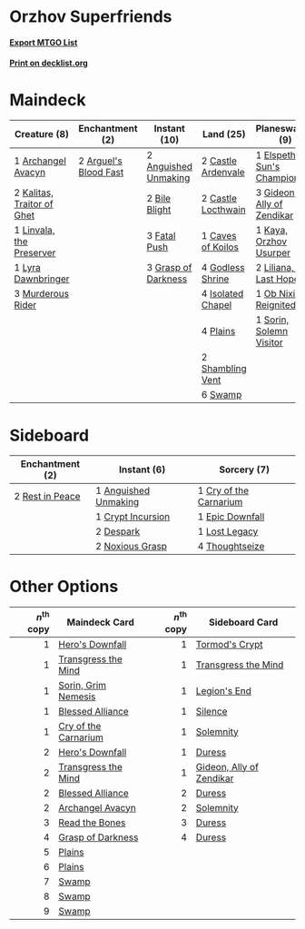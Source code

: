# Orzhov Superfriends

#### [Export MTGO List](../collection/Orzhov%20Superfriends/Orzhov%20Superfriends.txt)
#### [Print on decklist.org](http://decklist.org/?deckmain=2%09Anguished%20Unmaking%0A1%09Archangel%20Avacyn%0A2%09Arguel's%20Blood%20Fast%0A2%09Bile%20Blight%0A2%09Castle%20Ardenvale%0A2%09Castle%20Locthwain%0A1%09Caves%20of%20Koilos%0A1%09Elspeth,%20Sun's%20Champion%0A3%09Fatal%20Push%0A3%09Gideon,%20Ally%20of%20Zendikar%0A4%09Godless%20Shrine%0A3%09Grasp%20of%20Darkness%0A4%09Isolated%20Chapel%0A2%09Kalitas,%20Traitor%20of%20Ghet%0A4%09Kaya's%20Wrath%0A1%09Kaya,%20Orzhov%20Usurper%0A2%09Liliana,%20the%20Last%20Hope%0A1%09Linvala,%20the%20Preserver%0A1%09Lyra%20Dawnbringer%0A3%09Murderous%20Rider%0A1%09Ob%20Nixilis%20Reignited%0A4%09Plains%0A2%09Read%20the%20Bones%0A2%09Shambling%20Vent%0A1%09Sorin,%20Solemn%20Visitor%0A6%09Swamp&deckside=1%09Anguished%20Unmaking%0A1%09Cry%20of%20the%20Carnarium%0A1%09Crypt%20Incursion%0A2%09Despark%0A1%09Epic%20Downfall%0A1%09Lost%20Legacy%0A2%09Noxious%20Grasp%0A2%09Rest%20in%20Peace%0A4%09Thoughtseize)
# Maindeck

|                                            Creature (8)                                             |                                        Enchantment (2)                                         |                                         Instant (10)                                          |                                          Land (25)                                          |                                          Planeswalker (9)                                           |                                        Sorcery (6)                                        |
|-----------------------------------------------------------------------------------------------------|------------------------------------------------------------------------------------------------|-----------------------------------------------------------------------------------------------|---------------------------------------------------------------------------------------------|-----------------------------------------------------------------------------------------------------|-------------------------------------------------------------------------------------------|
|1 [Archangel Avacyn](http://gatherer.wizards.com/Pages/Card/Details.aspx?multiverseid=409741)        |2 [Arguel's Blood Fast](http://gatherer.wizards.com/Pages/Card/Details.aspx?multiverseid=439316)|2 [Anguished Unmaking](http://gatherer.wizards.com/Pages/Card/Details.aspx?multiverseid=410006)|2 [Castle Ardenvale](http://gatherer.wizards.com/Pages/Card/Details.aspx?multiverseid=473200)|1 [Elspeth, Sun's Champion](http://gatherer.wizards.com/Pages/Card/Details.aspx?multiverseid=394361) |4 [Kaya's Wrath](http://gatherer.wizards.com/Pages/Card/Details.aspx?multiverseid=457331)  |
|2 [Kalitas, Traitor of Ghet](http://gatherer.wizards.com/Pages/Card/Details.aspx?multiverseid=407596)|                                                                                                |2 [Bile Blight](http://gatherer.wizards.com/Pages/Card/Details.aspx?multiverseid=378433)       |2 [Castle Locthwain](http://gatherer.wizards.com/Pages/Card/Details.aspx?multiverseid=473203)|3 [Gideon, Ally of Zendikar](http://gatherer.wizards.com/Pages/Card/Details.aspx?multiverseid=401897)|2 [Read the Bones](http://gatherer.wizards.com/Pages/Card/Details.aspx?multiverseid=389649)|
|1 [Linvala, the Preserver](http://gatherer.wizards.com/Pages/Card/Details.aspx?multiverseid=407535)  |                                                                                                |3 [Fatal Push](http://gatherer.wizards.com/Pages/Card/Details.aspx?multiverseid=423724)        |1 [Caves of Koilos](http://gatherer.wizards.com/Pages/Card/Details.aspx?multiverseid=129497) |1 [Kaya, Orzhov Usurper](http://gatherer.wizards.com/Pages/Card/Details.aspx?multiverseid=460129)    |                                                                                           |
|1 [Lyra Dawnbringer](http://gatherer.wizards.com/Pages/Card/Details.aspx?multiverseid=442914)        |                                                                                                |3 [Grasp of Darkness](http://gatherer.wizards.com/Pages/Card/Details.aspx?multiverseid=407595) |4 [Godless Shrine](http://gatherer.wizards.com/Pages/Card/Details.aspx?multiverseid=405099)  |2 [Liliana, the Last Hope](http://gatherer.wizards.com/Pages/Card/Details.aspx?multiverseid=414388)  |                                                                                           |
|3 [Murderous Rider](http://gatherer.wizards.com/Pages/Card/Details.aspx?multiverseid=473059)         |                                                                                                |                                                                                               |4 [Isolated Chapel](http://gatherer.wizards.com/Pages/Card/Details.aspx?multiverseid=443129) |1 [Ob Nixilis Reignited](http://gatherer.wizards.com/Pages/Card/Details.aspx?multiverseid=401971)    |                                                                                           |
|                                                                                                     |                                                                                                |                                                                                               |4 [Plains](http://gatherer.wizards.com/Pages/Card/Details.aspx?multiverseid=439856)          |1 [Sorin, Solemn Visitor](http://gatherer.wizards.com/Pages/Card/Details.aspx?multiverseid=386672)   |                                                                                           |
|                                                                                                     |                                                                                                |                                                                                               |2 [Shambling Vent](http://gatherer.wizards.com/Pages/Card/Details.aspx?multiverseid=402031)  |                                                                                                     |                                                                                           |
|                                                                                                     |                                                                                                |                                                                                               |6 [Swamp](http://gatherer.wizards.com/Pages/Card/Details.aspx?multiverseid=439858)           |                                                                                                     |                                                                                           |


# Sideboard

|                                     Enchantment (2)                                      |                                          Instant (6)                                          |                                           Sorcery (7)                                           |
|------------------------------------------------------------------------------------------|-----------------------------------------------------------------------------------------------|-------------------------------------------------------------------------------------------------|
|2 [Rest in Peace](http://gatherer.wizards.com/Pages/Card/Details.aspx?multiverseid=442021)|1 [Anguished Unmaking](http://gatherer.wizards.com/Pages/Card/Details.aspx?multiverseid=410006)|1 [Cry of the Carnarium](http://gatherer.wizards.com/Pages/Card/Details.aspx?multiverseid=457214)|
|                                                                                          |1 [Crypt Incursion](http://gatherer.wizards.com/Pages/Card/Details.aspx?multiverseid=369056)   |1 [Epic Downfall](http://gatherer.wizards.com/Pages/Card/Details.aspx?multiverseid=473047)       |
|                                                                                          |2 [Despark](http://gatherer.wizards.com/Pages/Card/Details.aspx?multiverseid=461117)           |1 [Lost Legacy](http://gatherer.wizards.com/Pages/Card/Details.aspx?multiverseid=417661)         |
|                                                                                          |2 [Noxious Grasp](http://gatherer.wizards.com/Pages/Card/Details.aspx?multiverseid=466864)     |4 [Thoughtseize](http://gatherer.wizards.com/Pages/Card/Details.aspx?multiverseid=438676)        |


# Other Options

|*n*<sup>th</sup> copy|                                         Maindeck Card                                         |*n*<sup>th</sup> copy|                                          Sideboard Card                                           |
|--------------------:|-----------------------------------------------------------------------------------------------|--------------------:|---------------------------------------------------------------------------------------------------|
|                    1|[Hero's Downfall](http://gatherer.wizards.com/Pages/Card/Details.aspx?multiverseid=373575)     |                    1|[Tormod's Crypt](http://gatherer.wizards.com/Pages/Card/Details.aspx?multiverseid=389723)          |
|                    1|[Transgress the Mind](http://gatherer.wizards.com/Pages/Card/Details.aspx?multiverseid=402075) |                    1|[Transgress the Mind](http://gatherer.wizards.com/Pages/Card/Details.aspx?multiverseid=402075)     |
|                    1|[Sorin, Grim Nemesis](http://gatherer.wizards.com/Pages/Card/Details.aspx?multiverseid=410016) |                    1|[Legion's End](http://gatherer.wizards.com/Pages/Card/Details.aspx?multiverseid=466860)            |
|                    1|[Blessed Alliance](http://gatherer.wizards.com/Pages/Card/Details.aspx?multiverseid=414302)    |                    1|[Silence](http://gatherer.wizards.com/Pages/Card/Details.aspx?multiverseid=191083)                 |
|                    1|[Cry of the Carnarium](http://gatherer.wizards.com/Pages/Card/Details.aspx?multiverseid=457214)|                    1|[Solemnity](http://gatherer.wizards.com/Pages/Card/Details.aspx?multiverseid=430711)               |
|                    2|[Hero's Downfall](http://gatherer.wizards.com/Pages/Card/Details.aspx?multiverseid=373575)     |                    1|[Duress](http://gatherer.wizards.com/Pages/Card/Details.aspx?multiverseid=14557)                   |
|                    2|[Transgress the Mind](http://gatherer.wizards.com/Pages/Card/Details.aspx?multiverseid=402075) |                    1|[Gideon, Ally of Zendikar](http://gatherer.wizards.com/Pages/Card/Details.aspx?multiverseid=401897)|
|                    2|[Blessed Alliance](http://gatherer.wizards.com/Pages/Card/Details.aspx?multiverseid=414302)    |                    2|[Duress](http://gatherer.wizards.com/Pages/Card/Details.aspx?multiverseid=14557)                   |
|                    2|[Archangel Avacyn](http://gatherer.wizards.com/Pages/Card/Details.aspx?multiverseid=409741)    |                    2|[Solemnity](http://gatherer.wizards.com/Pages/Card/Details.aspx?multiverseid=430711)               |
|                    3|[Read the Bones](http://gatherer.wizards.com/Pages/Card/Details.aspx?multiverseid=389649)      |                    3|[Duress](http://gatherer.wizards.com/Pages/Card/Details.aspx?multiverseid=14557)                   |
|                    4|[Grasp of Darkness](http://gatherer.wizards.com/Pages/Card/Details.aspx?multiverseid=407595)   |                    4|[Duress](http://gatherer.wizards.com/Pages/Card/Details.aspx?multiverseid=14557)                   |
|                    5|[Plains](http://gatherer.wizards.com/Pages/Card/Details.aspx?multiverseid=439856)              |                     |                                                                                                   |
|                    6|[Plains](http://gatherer.wizards.com/Pages/Card/Details.aspx?multiverseid=439856)              |                     |                                                                                                   |
|                    7|[Swamp](http://gatherer.wizards.com/Pages/Card/Details.aspx?multiverseid=439858)               |                     |                                                                                                   |
|                    8|[Swamp](http://gatherer.wizards.com/Pages/Card/Details.aspx?multiverseid=439858)               |                     |                                                                                                   |
|                    9|[Swamp](http://gatherer.wizards.com/Pages/Card/Details.aspx?multiverseid=439858)               |                     |                                                                                                   |

